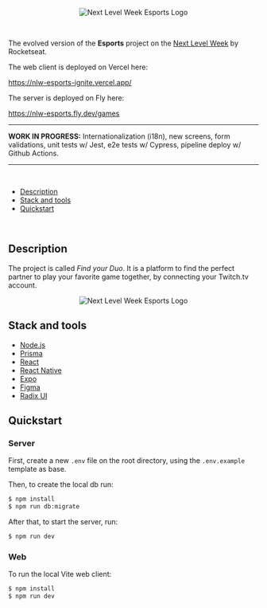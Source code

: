 <p align="center">
<img src="![nlw-esports-logo](https://user-images.githubusercontent.com/85197053/233232772-d28bad14-1e04-4002-871a-6911729706fb.svg)" alt="Next Level Week Esports Logo"/></p>

<br>

The evolved version of the **Esports** project on the [Next Level Week](https://lp.rocketseat.com.br/nlw) by Rocketseat.

The web client is deployed on Vercel here:

 https://nlw-esports-ignite.vercel.app/

The server is deployed on Fly here: 

https://nlw-esports.fly.dev/games

<hr>

**WORK IN PROGRESS:** Internationalization (i18n), new screens, form validations, unit tests w/ Jest, e2e tests w/ Cypress, pipeline deploy w/ Github Actions.

<hr>
<br>

  - [Description](#description)
  - [Stack and tools](#stack-and-tools)
  - [Quickstart](#quickstart)

<br>

## Description

The project is called *Find your Duo*.
It is a platform to find the perfect partner to play your favorite game together, by connecting your Twitch.tv account.

<p align="center">
<img src="./assets/img/app-preview.jpeg" alt="Next Level Week Esports Logo"/></p>

## Stack and tools
* [Node.js](https://nodejs.org/en/)
* [Prisma](https://www.prisma.io/)
* [React](https://reactjs.org/)
* [React Native](https://reactnative.dev/)
* [Expo](https://expo.dev/)
* [Figma](https://www.figma.com/)
* [Radix UI](https://www.radix-ui.com/)


## Quickstart

### Server

First, create a new ``.env`` file on the root directory, using the `.env.example` template as base.

Then, to create the local db run:
```sh
$ npm install
$ npm run db:migrate
```

After that, to start the server, run:
```sh
$ npm run dev
```

### Web

To run the local Vite web client:
```sh
$ npm install
$ npm run dev
```


